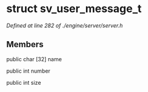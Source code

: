 # struct sv_user_message_t

*Defined at line 282 of ./engine/server/server.h*

## Members

public char [32] name

public int number

public int size



